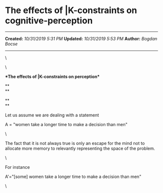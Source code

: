 The effects of \|K-constraints on cognitive-perception
======================================================

  -------------- ----------------------
  **Created:**   *10/31/2019 5:31 PM*
  **Updated:**   *10/31/2019 5:53 PM*
  **Author:**    *Bogdan Bocse*
  -------------- ----------------------

\

\

**\*The effects of \|K-constraints on perception\***

**\
**

**\
**

Let us assume we are dealing with a statement

A = \"women take a longer time to make a decision than men\"

\

The fact that it is not always true is only an escape for the mind not
to allocate more memory to relevantly representing the space of the
problem.

\

For instance

A\'=\"\[some\] women take a longer time to make a decision than men\"

\

 
